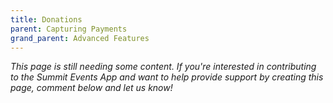 ```yaml
---
title: Donations
parent: Capturing Payments
grand_parent: Advanced Features
---
```



*This page is still needing some content. If you're interested in contributing to the Summit Events App and want to help provide support by creating this page, comment below and let us know!*
